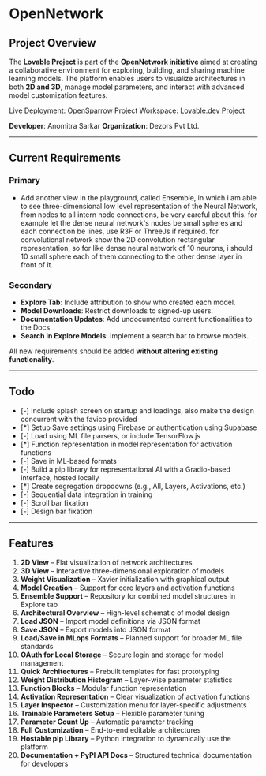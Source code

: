 # OpenNetwork

## Project Overview

The **Lovable Project** is part of the **OpenNetwork initiative** aimed at creating a collaborative environment for exploring, building, and sharing machine learning models. The platform enables users to visualize architectures in both **2D and 3D**, manage model parameters, and interact with advanced model customization features.

Live Deployment: [OpenSparrow](https://opensparrow.netlify.app)
Project Workspace: [Lovable.dev Project](https://lovable.dev/projects/b63f3bb9-90df-44f2-ac44-3b83c49fd7b4)

**Developer**: Anomitra Sarkar
**Organization**: Dezors Pvt Ltd.

---

## Current Requirements
 
### Primary
* Add another view in the playground, called Ensemble, in which i am able to see three-dimensional low level representation of the Neural Network, from nodes to all intern node connections, be very careful about this. for example let the dense neural network's nodes be small spheres and each connection be lines, use R3F or ThreeJs if required. for convolutional network show the 2D convolution rectangular representation, so for like dense neural network of 10 neurons, i should 10 small sphere each of them connecting to the other dense layer in front of it.


### Secondary
* **Explore Tab**: Include attribution to show who created each model.
* **Model Downloads**: Restrict downloads to signed-up users.
* **Documentation Updates**: Add undocumented current functionalities to the Docs.
* **Search in Explore Models**: Implement a search bar to browse models.

All new requirements should be added **without altering existing functionality**.

---

## Todo
* \[-] Include splash screen on startup and loadings, also make the design concurrent with the favico provided
* \[\*] Setup Save settings using Firebase or authentication using Supabase
* \[-] Load using ML file parsers, or include TensorFlow\.js
* \[\*] Function representation in model representation for activation functions
* \[-] Save in ML-based formats
* \[-] Build a pip library for representational AI with a Gradio-based interface, hosted locally
* \[\*] Create segregation dropdowns (e.g., All, Layers, Activations, etc.)
* \[-] Sequential data integration in training
* \[-] Scroll bar fixation 
* \[-] Design bar fixation

---

## Features

1. **2D View** – Flat visualization of network architectures
2. **3D View** – Interactive three-dimensional exploration of models
3. **Weight Visualization** – Xavier initialization with graphical output
4. **Model Creation** – Support for core layers and activation functions
5. **Ensemble Support** – Repository for combined model structures in Explore tab
6. **Architectural Overview** – High-level schematic of model design
7. **Load JSON** – Import model definitions via JSON format
8. **Save JSON** – Export models into JSON format
9. **Load/Save in MLops Formats** – Planned support for broader ML file standards
10. **OAuth for Local Storage** – Secure login and storage for model management
11. **Quick Architectures** – Prebuilt templates for fast prototyping
12. **Weight Distribution Histogram** – Layer-wise parameter statistics
13. **Function Blocks** – Modular function representation
14. **Activation Representation** – Clear visualization of activation functions
15. **Layer Inspector** – Customization menu for layer-specific adjustments
16. **Trainable Parameters Setup** – Flexible parameter tuning
17. **Parameter Count Up** – Automatic parameter tracking
18. **Full Customization** – End-to-end editable architectures
19. **Hostable pip Library** – Python integration to dynamically use the platform
20. **Documentation + PyPI API Docs** – Structured technical documentation for developers
